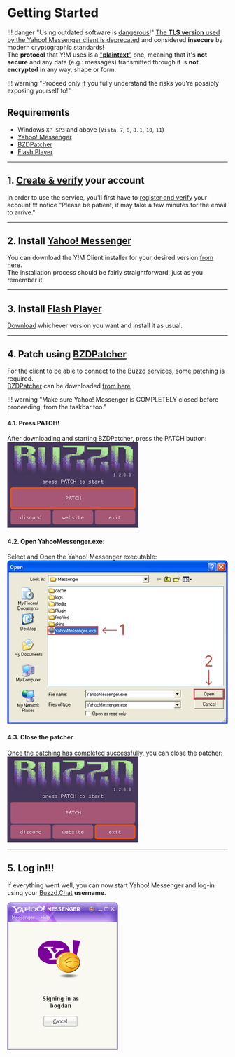 # Getting Started

!!! danger "Using outdated software is [dangerous](https://youtu.be/DduAbLpZDHg?si=hMtWY4OpSFmAlcX6)!"
    [The **TLS version** used by the Yahoo! Messenger client is deprecated](https://www.ietf.org/rfc/rfc8996.html) and considered **insecure** by modern cryptographic standards!  
    The **protocol** that Y!M uses is a ["**plaintext**"](https://en.wikipedia.org/wiki/Plaintext) one, meaning that it's **not secure** and any data (e.g.: messages) transmitted through it is **not encrypted** in any way, shape or form.  

!!! warning "Proceed only if you fully understand the risks you're possibly exposing yourself to!"

## Requirements

* Windows `XP SP3` and above (`Vista`, `7`, `8`, `8.1`, `10`, `11`)
* [Yahoo! Messenger](./downloads/yahoo-messenger.md)
* [BZDPatcher](./downloads/bzd-patcher.md)
* [Flash Player](./downloads/flash-player.md)

---
## 1. [Create & verify](https://buzzd.chat/register) your account
In order to use the service, you'll first have to [register and verify](https://buzzd.chat/register) your account
!!! notice "Please be patient, it may take a few minutes for the email to arrive."

---
## 2. Install [Yahoo! Messenger](./downloads/yahoo-messenger.md)
You can download the Y!M Client installer for your desired version [from here](./downloads/yahoo-messenger.md).  
The installation process should be fairly straightforward, just as you remember it.

---
## 3. Install [Flash Player](./downloads/flash-player.md)
[Download](./downloads/flash-player.md) whichever version you want and install it as usual.

---
## 4. Patch using [BZDPatcher](./downloads/bzd-patcher.md)
For the client to be able to connect to the Buzzd services, some patching is required.  
[BZDPatcher](./downloads/bzd-patcher.md) can be downloaded [from here](./downloads/bzd-patcher.md)

!!! warning "Make sure Yahoo! Messenger is COMPLETELY closed before proceeding, from the taskbar too." 

#### 4.1. Press PATCH!
After downloading and starting BZDPatcher, press the PATCH button:
![Press PATCH](./images/getting-started/bzdpatcher-patch-highlighted.png)

#### 4.2. Open YahooMessenger.exe:
Select and Open the Yahoo! Messenger executable:
![Select and open Yahoo messenger executable](./images/getting-started/select-yahoomessenger-exe.png)

#### 4.3. Close the patcher
Once the patching has completed successfully, you can close the patcher:
![Close patcher](./images/getting-started/bzdpatcher-exit-highlighted.png)

---
## 5. Log in!!!
If everything went well, you can now start Yahoo! Messenger and log-in using your [Buzzd.Chat](https://buzzd.chat) **username**.

![Logging in](./images/getting-started/logging-in.png)
